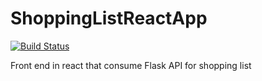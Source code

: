 # ShoppingListReactApp
[![Build Status](https://travis-ci.org/parseendavid/shopping-list-react-app.svg?branch=master)](https://travis-ci.org/parseendavid/shopping-list-react-app)

Front end in react that consume Flask API for shopping list 
